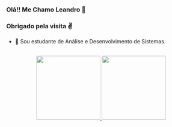### Olá!! Me Chamo Leandro 👋
### Obrigado pela visita ✌

- 🌱 Sou estudante de Análise e Desenvolvimento de Sistemas.
##

<div align="center">
  <a href="https://github.com/l-lisboa">
  <img height="170em" src="https://github-readme-stats.vercel.app/api?username=l-lisboa&show_icons=true&theme=dracula&include_all_commits=true&count_private=true"/>
  <img height="170em" src="https://github-readme-stats.vercel.app/api/top-langs/?username=l-lisboa&layout=compact&langs_count=7&theme=dracula"/>
</div>
